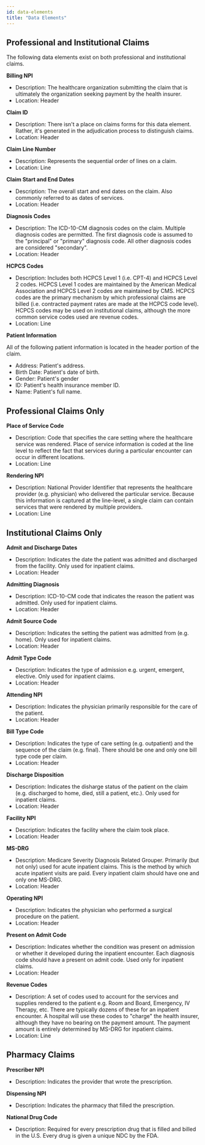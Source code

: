 ```yaml
---
id: data-elements
title: "Data Elements"
---
```


## Professional and Institutional Claims
The following data elements exist on both professional and institutional claims.

**Billing NPI**
- Description: The healthcare organization submitting the claim that is ultimately the organization seeking payment by the health insurer.
- Location: Header

**Claim ID**
- Description: There isn't a place on claims forms for this data element.  Rather, it's generated in the adjudication process to distinguish claims.
- Location: Header

**Claim Line Number**
- Description: Represents the sequential order of lines on a claim.
- Location: Line

**Claim Start and End Dates**
- Description: The overall start and end dates on the claim.  Also commonly referred to as dates of services.
- Location: Header

**Diagnosis Codes**
- Description: The ICD-10-CM diagnosis codes on the claim.  Multiple diagnosis codes are permitted.  The first diagnosis code is assumed to the "principal" or "primary" diagnosis code.  All other diagnosis codes are considered "secondary".
- Location: Header

**HCPCS Codes**
- Description: Includes both HCPCS Level 1 (i.e. CPT-4) and HCPCS Level 2 codes.  HCPCS Level 1 codes are maintained by the American Medical Association and HCPCS Level 2 codes are maintained by CMS.  HCPCS codes are the primary mechanism by which professional claims are billed (i.e. contracted payment rates are made at the HCPCS code level).  HCPCS codes may be used on institutional claims, although the more common service codes used are revenue codes.
- Location: Line

**Patient Information**

All of the following patient information is located in the header portion of the claim.
- Address: Patient's address.
- Birth Date: Patient's date of birth.
- Gender: Patient's gender
- ID: Patient's health insurance member ID.
- Name: Patient's full name.

## Professional Claims Only

**Place of Service Code**
- Description: Code that specifies the care setting where the healthcare service was rendered.  Place of service information is coded at the line level to reflect the fact that services during a particular encounter can occur in different locations.
- Location: Line

**Rendering NPI**
- Description: National Provider Identifier that represents the healthcare provider (e.g. physician) who delivered the particular service.  Because this information is captured at the line-level, a single claim can contain services that were rendered by multiple providers.
- Location: Line

## Institutional Claims Only

**Admit and Discharge Dates**
- Description: Indicates the date the patient was admitted and discharged from the facility.  Only used for inpatient claims.
- Location: Header

**Admitting Diagnosis**
- Description: ICD-10-CM code that indicates the reason the patient was admitted.  Only used for inpatient claims.
- Location: Header

**Admit Source Code**
- Description: Indicates the setting the patient was admitted from (e.g. home).  Only used for inpatient claims.
- Location: Header

**Admit Type Code**
- Description: Indicates the type of admission e.g. urgent, emergent, elective.  Only used for inpatient claims.
- Location: Header

**Attending NPI**
- Description: Indicates the physician primarily responsible for the care of the patient.
- Location: Header

**Bill Type Code**
- Description: Indicates the type of care setting (e.g. outpatient) and the sequence of the claim (e.g. final).  There should be one and only one bill type code per claim.  
- Location: Header

**Discharge Disposition**
- Description: Indicates the disharge status of the patient on the claim (e.g. discharged to home, died, still a patient, etc.).  Only used for inpatient claims.
- Location: Header

**Facility NPI**
- Description: Indicates the facility where the claim took place.
- Location: Header

**MS-DRG**
- Description: Medicare Severity Diagnosis Related Grouper.  Primarily (but not only) used for acute inpatient claims.  This is the method by which acute inpatient visits are paid.  Every inpatient claim should have one and only one MS-DRG.
- Location: Header

**Operating NPI**
- Description: Indicates the physician who performed a surgical procedure on the patient.
- Location: Header

**Present on Admit Code**
- Description: Indicates whether the condition was present on admission or whether it developed during the inpatient encounter.  Each diagnosis code should have a present on admit code.  Used only for inpatient claims.
- Location: Header

**Revenue Codes**
- Description: A set of codes used to account for the services and supplies rendered to the patient e.g. Room and Board, Emergency, IV Therapy, etc.  There are typically dozens of these for an inpatient encounter.  A hospital will use these codes to "charge" the health insurer, although they have no bearing on the payment amount.  The payment amount is entirely determined by MS-DRG for inpatient claims.
- Location: Line

## Pharmacy Claims

**Prescriber NPI**
- Description: Indicates the provider that wrote the prescription.

**Dispensing NPI**
- Description: Indicates the pharmacy that filled the prescription.

**National Drug Code**
- Description: Required for every prescription drug that is filled and billed in the U.S.  Every drug is given a unique NDC by the FDA.